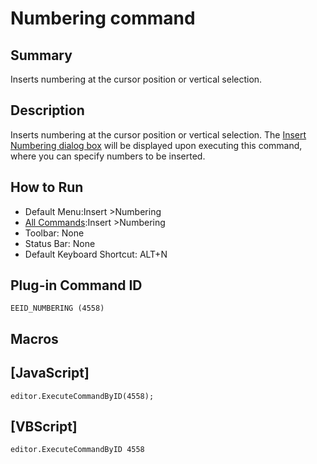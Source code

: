 # Numbering command

## Summary

Inserts numbering at the cursor position or vertical selection.

## Description

Inserts numbering at the cursor position or vertical selection. The [Insert Numbering dialog box](../../dlg/insert_numbering/index)
will be displayed upon executing this command, where you can specify numbers to be inserted.

## How to Run

- Default Menu:Insert \>Numbering
- [All Commands](../tools/all_commands):Insert \>Numbering
- Toolbar: None
- Status Bar: None
- Default Keyboard Shortcut: ALT+N

## Plug-in Command ID

```
EEID_NUMBERING (4558)```

## Macros

## \[JavaScript\]

```
editor.ExecuteCommandByID(4558);
```

## \[VBScript\]

```
editor.ExecuteCommandByID 4558
```
